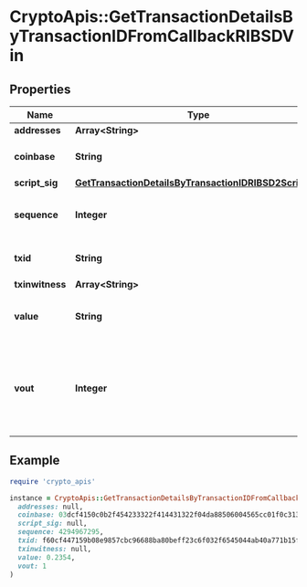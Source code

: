 # CryptoApis::GetTransactionDetailsByTransactionIDFromCallbackRIBSDVin

## Properties

| Name | Type | Description | Notes |
| ---- | ---- | ----------- | ----- |
| **addresses** | **Array&lt;String&gt;** |  |  |
| **coinbase** | **String** | Represents the coinbase hex. | [optional] |
| **script_sig** | [**GetTransactionDetailsByTransactionIDRIBSD2ScriptSig**](GetTransactionDetailsByTransactionIDRIBSD2ScriptSig.md) |  |  |
| **sequence** | **Integer** | Represents the script sequence number. |  |
| **txid** | **String** | String representation of the txid | [optional] |
| **txinwitness** | **Array&lt;String&gt;** |  |  |
| **value** | **String** | Represents the sent/received amount. | [optional] |
| **vout** | **Integer** | It refers to the index of the output address of this transaction. The index starts from 0. | [optional] |

## Example

```ruby
require 'crypto_apis'

instance = CryptoApis::GetTransactionDetailsByTransactionIDFromCallbackRIBSDVin.new(
  addresses: null,
  coinbase: 03dcf4150c0b2f454233322f414431322f04da88506004565cc01f0c3130fc5f4e050000000000000a626368706f6f6c172f20626974636f696e636173682e6e6574776f726b202f,
  script_sig: null,
  sequence: 4294967295,
  txid: f60cf447159b08e9857cbc96688ba80beff23c6f032f6545044ab40a771b15f5,
  txinwitness: null,
  value: 0.2354,
  vout: 1
)
```

